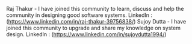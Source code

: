 Raj Thakur - I have joined this community to learn, discuss and help the community in designing good software systems. LinkedIn : (https://www.linkedin.com/in/raj-thakur-39756838/)
Sujoy Dutta - I have joined this community to upgrade and share my knowledge on system design. LinkedIn : (https://www.linkedin.com/in/sujoydutta1994/)
